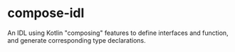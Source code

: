 # compose-idl

An IDL using Kotlin "composing" features to define interfaces and function, and generate corresponding type declarations.